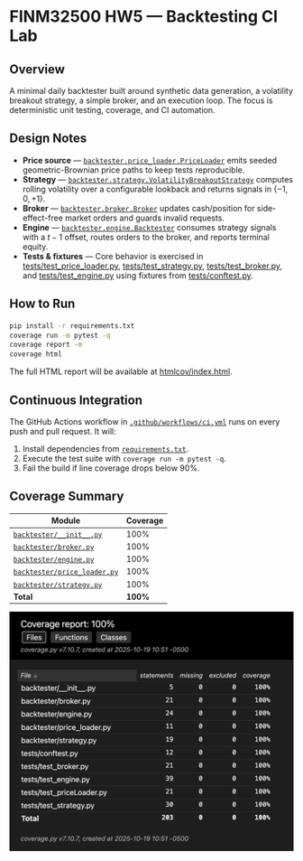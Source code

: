 # FINM32500 HW5 — Backtesting CI Lab

## Overview
A minimal daily backtester built around synthetic data generation, a volatility breakout strategy, a simple broker, and an execution loop. The focus is deterministic unit testing, coverage, and CI automation.

## Design Notes
- **Price source** — [`backtester.price_loader.PriceLoader`](backtester/price_loader.py) emits seeded geometric-Brownian price paths to keep tests reproducible.
- **Strategy** — [`backtester.strategy.VolatilityBreakoutStrategy`](backtester/strategy.py) computes rolling volatility over a configurable lookback and returns signals in $\{-1,0,+1\}$.
- **Broker** — [`backtester.broker.Broker`](backtester/broker.py) updates cash/position for side-effect-free market orders and guards invalid requests.
- **Engine** — [`backtester.engine.Backtester`](backtester/engine.py) consumes strategy signals with a $t-1$ offset, routes orders to the broker, and reports terminal equity.
- **Tests & fixtures** — Core behavior is exercised in [tests/test_price_loader.py](tests/test_price_loader.py), [tests/test_strategy.py](tests/test_strategy.py), [tests/test_broker.py](tests/test_broker.py), and [tests/test_engine.py](tests/test_engine.py) using fixtures from [tests/conftest.py](tests/conftest.py).

## How to Run
```bash
pip install -r requirements.txt
coverage run -m pytest -q
coverage report -m
coverage html
```
The full HTML report will be available at [htmlcov/index.html](htmlcov/index.html).

## Continuous Integration
The GitHub Actions workflow in [`.github/workflows/ci.yml`](.github/workflows/ci.yml) runs on every push and pull request. It will:
1. Install dependencies from [`requirements.txt`](requirements.txt).
2. Execute the test suite with `coverage run -m pytest -q`.
3. Fail the build if line coverage drops below 90%.

## Coverage Summary
| Module | Coverage |
| --------------------------------------------------------- | -------- |
| [`backtester/__init__.py`](backtester/__init__.py)       | 100%     |
| [`backtester/broker.py`](backtester/broker.py)           | 100%     |
| [`backtester/engine.py`](backtester/engine.py)           | 100%     |
| [`backtester/price_loader.py`](backtester/price_loader.py) | 100%     |
| [`backtester/strategy.py`](backtester/strategy.py)       | 100%     |
| **Total**                                                 | **100%** |

![alt text](image.png)
